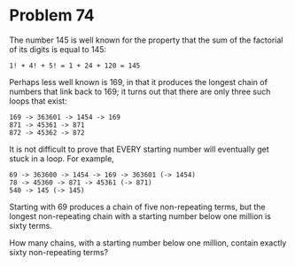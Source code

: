 # Problem 74 #

The number 145 is well known for the property that the sum of the factorial of its digits is equal
to 145:

    1! + 4! + 5! = 1 + 24 + 120 = 145

Perhaps less well known is 169, in that it produces the longest chain of numbers that link back to
169; it turns out that there are only three such loops that exist:

    169 -> 363601 -> 1454 -> 169
    871 -> 45361 -> 871
    872 -> 45362 -> 872

It is not difficult to prove that EVERY starting number will eventually get stuck in a loop. For
example,

    69 -> 363600 -> 1454 -> 169 -> 363601 (-> 1454)
    78 -> 45360 -> 871 -> 45361 (-> 871)
    540 -> 145 (-> 145)

Starting with 69 produces a chain of five non-repeating terms, but the longest non-repeating chain
with a starting number below one million is sixty terms.

How many chains, with a starting number below one million, contain exactly sixty non-repeating
terms?
